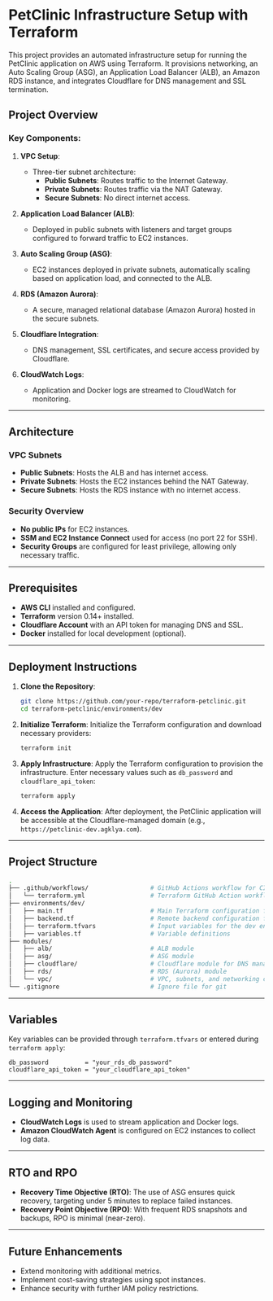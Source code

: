 

# PetClinic Infrastructure Setup with Terraform

This project provides an automated infrastructure setup for running the PetClinic application on AWS using Terraform. It provisions networking, an Auto Scaling Group (ASG), an Application Load Balancer (ALB), an Amazon RDS instance, and integrates Cloudflare for DNS management and SSL termination.

## Project Overview

### Key Components:
1. **VPC Setup**:
   - Three-tier subnet architecture:
     - **Public Subnets**: Routes traffic to the Internet Gateway.
     - **Private Subnets**: Routes traffic via the NAT Gateway.
     - **Secure Subnets**: No direct internet access.

2. **Application Load Balancer (ALB)**:
   - Deployed in public subnets with listeners and target groups configured to forward traffic to EC2 instances.

3. **Auto Scaling Group (ASG)**:
   - EC2 instances deployed in private subnets, automatically scaling based on application load, and connected to the ALB.

4. **RDS (Amazon Aurora)**:
   - A secure, managed relational database (Amazon Aurora) hosted in the secure subnets.

5. **Cloudflare Integration**:
   - DNS management, SSL certificates, and secure access provided by Cloudflare.

6. **CloudWatch Logs**:
   - Application and Docker logs are streamed to CloudWatch for monitoring.

---

## Architecture

### VPC Subnets
- **Public Subnets**: Hosts the ALB and has internet access.
- **Private Subnets**: Hosts the EC2 instances behind the NAT Gateway.
- **Secure Subnets**: Hosts the RDS instance with no internet access.

### Security Overview
- **No public IPs** for EC2 instances.
- **SSM and EC2 Instance Connect** used for access (no port 22 for SSH).
- **Security Groups** are configured for least privilege, allowing only necessary traffic.

---

## Prerequisites

- **AWS CLI** installed and configured.
- **Terraform** version 0.14+ installed.
- **Cloudflare Account** with an API token for managing DNS and SSL.
- **Docker** installed for local development (optional).

---

## Deployment Instructions

1. **Clone the Repository**:
   ```bash
   git clone https://github.com/your-repo/terraform-petclinic.git
   cd terraform-petclinic/environments/dev
   ```

2. **Initialize Terraform**:
   Initialize the Terraform configuration and download necessary providers:
   ```bash
   terraform init
   ```

3. **Apply Infrastructure**:
   Apply the Terraform configuration to provision the infrastructure. Enter necessary values such as `db_password` and `cloudflare_api_token`:
   ```bash
   terraform apply
   ```

4. **Access the Application**:
   After deployment, the PetClinic application will be accessible at the Cloudflare-managed domain (e.g., `https://petclinic-dev.agklya.com`).

---

## Project Structure

```bash
.
├── .github/workflows/                 # GitHub Actions workflow for CI/CD automation
│   └── terraform.yml                  # Terraform GitHub Action workflow
├── environments/dev/
│   ├── main.tf                        # Main Terraform configuration for the dev environment
│   ├── backend.tf                     # Remote backend configuration for state storage
│   ├── terraform.tfvars               # Input variables for the dev environment
│   ├── variables.tf                   # Variable definitions
├── modules/
│   ├── alb/                           # ALB module
│   ├── asg/                           # ASG module
│   ├── cloudflare/                    # Cloudflare module for DNS management
│   ├── rds/                           # RDS (Aurora) module
│   └── vpc/                           # VPC, subnets, and networking configuration
└── .gitignore                         # Ignore file for git
```

---

## Variables

Key variables can be provided through `terraform.tfvars` or entered during `terraform apply`:

```hcl
db_password          = "your_rds_db_password"
cloudflare_api_token = "your_cloudflare_api_token"
```

---

## Logging and Monitoring

- **CloudWatch Logs** is used to stream application and Docker logs.
- **Amazon CloudWatch Agent** is configured on EC2 instances to collect log data.

---

## RTO and RPO

- **Recovery Time Objective (RTO)**: The use of ASG ensures quick recovery, targeting under 5 minutes to replace failed instances.
- **Recovery Point Objective (RPO)**: With frequent RDS snapshots and backups, RPO is minimal (near-zero).

---

## Future Enhancements

- Extend monitoring with additional metrics.
- Implement cost-saving strategies using spot instances.
- Enhance security with further IAM policy restrictions.

